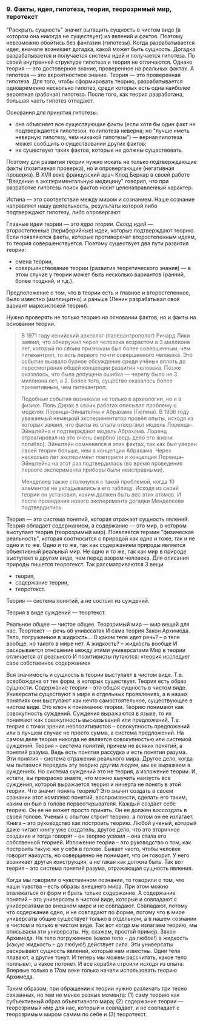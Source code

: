 ### 9. Факты, идея, гипотеза, теория, теорозримый мир, теротекст

"Раскрыть сущность" значит вытащить сущность в чистом виде (в котором она никогда не существует) из явлений и фактов.
Поэтому невозможно обойтись без фантазии (гипотезы).
Когда разрабатывается идея, вначале возникает догадка, какой может быть сущность.
Догадка разрабатывается и получается система идей и получается гипотеза.
По своей внутренней структуре гипотеза и теория не отличаются.
Однако теория — это достоверное знание, проверенное на реальных фактах.
А гипотеза — это вероятностное знание.
Теория — это проверенная гипотеза.
Для того, чтобы сформировать теорию, разрабатывается одновременно несколько гипотез, среди которых есть одна наиболее вероятная (рабочая) гипотеза.
После того, как теория разработана, большая часть гипотез отпадают.

Основания для принятия гипотезы:
- она объясняет все существующие факты (если хотя бы один факт не подтверждается гипотезой, то гипотеза неверна; но "лучше иметь неверную гипотезу, чем никакой гипотезы") — верная гипотеза может сообщить о существовании других фактов;
- не существует таких фактов, которые не должны существовать.

Поэтому для развития теории нужно искать не только подтверждающие факты (позитивная проверка), но и опровергающие (негативная проверка).
В XVII веке французский врач Клод Бернар в своей работе "Введение в экспериментальную медицину" говорил, что при разработке гипотезы поиск фактов носит целенаправленный характер.

Истина — это соответствие между миром и сознанием.
Наше сознание направляет нашу деятельность, результаты которой либо подтверждают гипотезу, либо опровергают.

Главные идеи теории — это _ядро теории_.
_Склад идей_ — второстепенные (периферийные) идеи, которые подтверждают теорию.
Если появляются факты, которые противоречат второстепенным идеям, то теория совершенствуется.
Поэтому существует два пути развития теории:
- смена теории,
- совершенствование теории (развитие теоретического знания) — в этом случае у теории может быть несколько вариантов (ранний, более поздний, и т.д.).

Предположение о том, что в теории есть и главное и второстепенное, было известно (имплицитно) и раньше (Ленин разрабатывал свой вариант марксистской теории).

Нужно проверять не только теорию на основании фактов, но и факты на основании теории.
> В 1971 году кенийский археолог (палеоантрополог) Ричард Лики заявил, что обнаружил череп человека возрастом в 3 миллиона лет, который по своим признакам был более совершенным, чем питекантроп, то есть первого почти совершенного человека.
> Это событие вызвало бурное обсуждение среди учёных вплоть до пересмотрения общей концепции развития человека.
> Позже оказалось, что была допущена ошибка — черепу было не 3 миллиона лет, а 2.
> Более того, существо оказалось более примитивным, чем питекантроп.
>
> Подобные события возникали не только в археологии, но и в физике.
> Поль Дирак в своих работах описывал проблему о моделях Лоренца–Эйнштейна и Абрахама (Гюгена).
> В 1906 году уважаемый немецкий экспериментатор провёл опыты, исходя из которых заявил, что факты из опыта отвергают модель Лоренца–Эйнштейна и подтверждают модель Абрахама.
> Лоренц отреагировал на это очень скорбно (ведь дело его жизни погибло).
> Эйнштейн сомневался в этих фактах, так как был уверен своей теории больше, чем в концепции Абрахама.
> Через несколько лет эксперимент повторили и концепция Лоренца–Эйнштейна на этот раз подтвердилась (во время проведения первого эксперимента приборы были неисправными).
>
> Менделеев также столкнулся с такой проблемой, когда 10 элементов не укладывались в его таблицу.
> Исходя из своей теории он установил, каким должен быть вес этих атомов.
> И после проведения нового эксперимента догадки Менделеева подтвердились.

Теория — это система понятий, которая отражает сущность явлений.
Теория обладает содержанием, а содержание — это мир, в котором выступает теория (теорозримый мир).
Появляется термин "физическая реальность", которая соотносится с природой как одно и тоже, так и не одно и то же.
Одно и то же, так как содержанием природы является объективный реальный мир.
Не одно и то же, так как мир в природе выступает в другом виде, чем перед взором человека.
Для описания природы пишется теоротекст.
Так рассматриваются 3 вещи
- теория,
- содержание теории,
- теоротекст.


Теория — система понятий, а не состоит из суждений.

Теория в виде суждений — теортекст.

Реальное общее — чистое общее. Теорзримый мир — мир вещей для нас. Теортекст — речь об унивесатах И сама теория Закон Архимеда. Тело, погруженное в жидкость… О каком теле идет речь? – о теле вообще, но такого в мире нет. А жидкость? – жидкость вообще И раскрывается отношение между этими универсатами Мир в теории отличается от реального И позитивисты путаются: «теория исследует свое собственное содержание»

Вся значимость и сущность в теории выступает в чистом виде. Т.е. освобождена от тех форм, в которых существует. Теория есть образ сущности. Содержание теории – это общая сущность в чистом виде. Универсаты существуют в мире в отдельных проявлениях, а в наших понятиях они выступают как нечто самостоятельное, существующее в чистом виде. Это ключ к пониманию теории. Теорию понимают как совокупность суждений. Суждения выражаются в языке, то их понимают как совокупность высказываний или предложений. Т.е. теория с точки зрения неопозитивистов – совокупность предложений или в лучшем случае не просто сумма, а система предложений. На самом деле теория никогда не является совокупностью или системой суждений. Теория – система понятий, причем не всяких понятий, а понятий разума. Ведь есть понятия рассудка и есть понятия разума. Эти понятия – система отражения реального мира. Другое дело, когда мы пытаемся передать эту теорию другим людям, мы ее выражаем в суждениях. Но система суждений это не теория, а изложение теории. И, кстати, вы прекрасно знаете, что можно выучить наизусть все суждения, которой выражается теория и ничерта не понять в этой теории. Что значит понять теорию? Это значит создать в своем сознании этот комплекс понятий, воспроизвести, сделать его таким, каким он был в голове первооткрывателя. Каждый создает себе теорию. Он ее не может просто принять. Он ее должен воссоздать в своей голове. Ученый с опытом строит теорию, а потом он ее излагает. Книга – это руководство как построить теорию. Любой ученый, который даже читает книгу уже создатель, другое дело, что это вторичное создание и тогда говорят – он теорию усвоил – она стала его собственной теорией. Изложение теории – это руководство о том, как построить такую же у себя в голове. Бывает часто, чтобы человек говорит наизусть, но совершенно не понимает, что он говорит. У него возникает другая конструкция, а не такая как должна быть. Так вот теория – это система понятий разума, отражающая сущность явления.

Когда мы говорили о чувственном познании, то говорили о том, что наши чувства – есть образы внешнего мира. При этом можно отвлекаться от форм и брать только содержание. А содержание понятий – это универсаты в чистом виде, которые и совпадают с универсатами во внешнем мире и не совпадают. Совпадают, потому что содержание одно, и не совпадают по форме, потому что в мире универсаты общие существует только в отдельном, а в нашем сознании в чистом и только в чистом виде. Так вот когда мы излагаем теорию, мы описываем эти универсаты. Ну, скажем, простой пример. Закон Архимеда. На тело погруженное (какое тело – да любое!) в жидкость (какую жидкость – да любую!) действует сила. Эти универсаты раскрывают сущность явлений, которые нам известны. Одни тела плавают, а другие тонут. И теперь мы можем рассчитать, какое тело поплывет, а какое потонет. И все корабли строили исходя из опыта. Впервые только в 17ом веке только начали использовать теорию Архимеда.

Таким образом, при обращении к теории нужно различать три тесно связанных, но тем не менее разных момента: (1) саму теорию как субъективный образ объективного мира; (2) содержание теории — теорозримый мир для нас, который и совпадает, и не совпадает с теорозримым миром самим по себе и (3) теоротекст.



